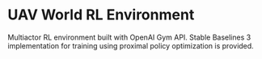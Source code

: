 # UAV World RL Environment

Multiactor RL environment built with OpenAI Gym API. 
Stable Baselines 3 implementation for training using proximal policy optimization is provided.